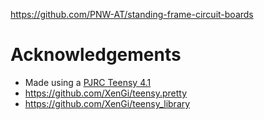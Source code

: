 https://github.com/PNW-AT/standing-frame-circuit-boards



# Acknowledgements 
* Made using a [PJRC Teensy 4.1](https://www.pjrc.com/store/teensy41.html)
* https://github.com/XenGi/teensy.pretty
* https://github.com/XenGi/teensy_library
